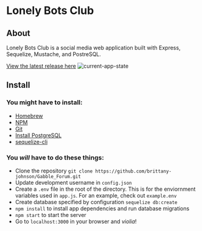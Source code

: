 # Lonely Bots Club

## About
Lonely Bots Club is a social media web application built with Express, Sequelize, Mustache, and PostreSQL. 

[View the latest release here](https://gabble-social.herokuapp.com/login)
![current-app-state](https://github.com/brittany-johnson/Gabble_Forum/blob/master/progress-gifs/4-17-19-gabble.gif)

## Install

### You might have to install:
* [Homebrew](https://brew.sh/)
* [NPM](nodejs.org/en/)
* [Git](https://git-scm.com/book/en/v2/Getting-Started-Installing-Git)
* [Install PostgreSQL](postgresql.org/download/)
* [sequelize-cli](https://www.npmjs.com/package/sequelize-cli)

### You *will* have to do these things:
* Clone the repository
`git clone https://github.com/brittany-johnson/Gabble_Forum.git`
* Update development username in `config.json`
* Create a `.env` file in the root of the directory. This is for the enviornment variables used in `app.js`. For an example, check out `example.env`
* Create database specified by configuration `sequelize db:create`
* `npm install` to install app dependencies and run database migrations
* `npm start` to start the server
* Go to `localhost:3000` in your browser and *violia*!